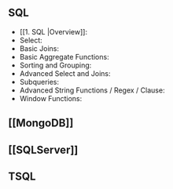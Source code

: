 ## SQL
- [[1. SQL |Overview]]:
- Select:
- Basic Joins:
- Basic Aggregate Functions:
- Sorting and Grouping:
- Advanced Select and Joins:
- Subqueries:
- Advanced String Functions / Regex / Clause:
- Window Functions:
## [[MongoDB]]
## [[SQLServer]]
## TSQL
